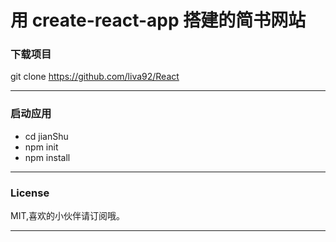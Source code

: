 # 用 create-react-app 搭建的简书网站

### 下载项目

git clone https://github.com/liva92/React

---

### 启动应用
- cd jianShu
- npm init
- npm install

---

### License

MIT,喜欢的小伙伴请订阅哦。

---
